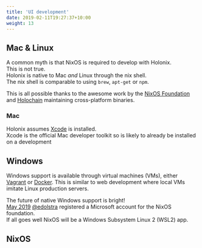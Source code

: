 ```yaml
---
title: 'UI development'
date: 2019-02-11T19:27:37+10:00
weight: 13
---
```


## Mac & Linux

A common myth is that NixOS is required to develop with Holonix.  
This is not true.  
Holonix is native to Mac _and_ Linux through the nix shell.  
The nix shell is comparable to using `brew`, `apt-get` or `npm`.

This is all possible thanks to the awesome work by the [NixOS Foundation](https://nixos.org/nixos/foundation.html) and [Holochain](https://holochain.org) maintaining cross-platform binaries.

### Mac

Holonix assumes [Xcode](https://developer.apple.com/xcode/) is installed.  
Xcode is the official Mac developer toolkit so is likely to already be installed on a development


## Windows

Windows support is available through virtual machines (VMs), either [Vagrant](https://www.vagrantup.com/) or [Docker](https://www.docker.com/). This is similar to web development where local VMs imitate Linux production servers.

The future of native Windows support is bright!  
[May 2019](https://github.com/NixOS/nixpkgs/issues/30391#issuecomment-491350711) [@edolstra](https://github.com/edolstra) registered a Microsoft account for the NixOS foundation.  
If all goes well NixOS will be a Windows Subsystem Linux 2 (WSL2) app.

## NixOS
